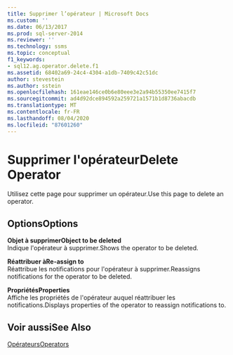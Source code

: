 ```yaml
---
title: Supprimer l’opérateur | Microsoft Docs
ms.custom: ''
ms.date: 06/13/2017
ms.prod: sql-server-2014
ms.reviewer: ''
ms.technology: ssms
ms.topic: conceptual
f1_keywords:
- sql12.ag.operator.delete.f1
ms.assetid: 68402a69-24c4-4304-a1db-7409c42c51dc
author: stevestein
ms.author: sstein
ms.openlocfilehash: 161eae146ce0b6e80eee3e2a94b55350ee7415f7
ms.sourcegitcommit: ad4d92dce894592a259721a1571b1d8736abacdb
ms.translationtype: MT
ms.contentlocale: fr-FR
ms.lasthandoff: 08/04/2020
ms.locfileid: "87601260"
---
```

# <a name="delete-operator"></a><span data-ttu-id="33ff5-102">Supprimer l'opérateur</span><span class="sxs-lookup"><span data-stu-id="33ff5-102">Delete Operator</span></span>
  <span data-ttu-id="33ff5-103">Utilisez cette page pour supprimer un opérateur.</span><span class="sxs-lookup"><span data-stu-id="33ff5-103">Use this page to delete an operator.</span></span>  
  
## <a name="options"></a><span data-ttu-id="33ff5-104">Options</span><span class="sxs-lookup"><span data-stu-id="33ff5-104">Options</span></span>  
 <span data-ttu-id="33ff5-105">**Objet à supprimer**</span><span class="sxs-lookup"><span data-stu-id="33ff5-105">**Object to be deleted**</span></span>  
 <span data-ttu-id="33ff5-106">Indique l'opérateur à supprimer.</span><span class="sxs-lookup"><span data-stu-id="33ff5-106">Shows the operator to be deleted.</span></span>  
  
 <span data-ttu-id="33ff5-107">**Réattribuer à**</span><span class="sxs-lookup"><span data-stu-id="33ff5-107">**Re-assign to**</span></span>  
 <span data-ttu-id="33ff5-108">Réattribue les notifications pour l'opérateur à supprimer.</span><span class="sxs-lookup"><span data-stu-id="33ff5-108">Reassigns notifications for the operator to be deleted.</span></span>  
  
 <span data-ttu-id="33ff5-109">**Propriétés**</span><span class="sxs-lookup"><span data-stu-id="33ff5-109">**Properties**</span></span>  
 <span data-ttu-id="33ff5-110">Affiche les propriétés de l'opérateur auquel réattribuer les notifications.</span><span class="sxs-lookup"><span data-stu-id="33ff5-110">Displays properties of the operator to reassign notifications to.</span></span>  
  
## <a name="see-also"></a><span data-ttu-id="33ff5-111">Voir aussi</span><span class="sxs-lookup"><span data-stu-id="33ff5-111">See Also</span></span>  
 [<span data-ttu-id="33ff5-112">Opérateurs</span><span class="sxs-lookup"><span data-stu-id="33ff5-112">Operators</span></span>](operators.md)  
  
  
